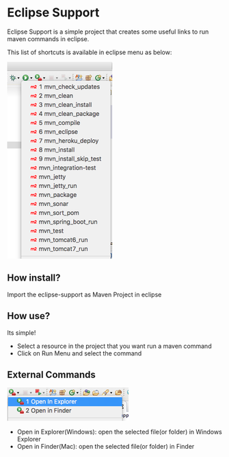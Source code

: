 
# Eclipse Support

Eclipse Support is a simple project that creates some useful links to run maven commands in eclipse.

This list of shortcuts is available in eclipse menu as below:

![Maven Commands](mvn_commands.png "Maven Commands") 

## How install?

Import the eclipse-support as Maven Project in eclipse

## How use?

Its simple! 
*	Select a resource in the project that you want run a maven command
*	Click on Run Menu and select the command

## External Commands

![Other Commands](other_commands.png "Other Commands") 

*	Open in Explorer(Windows): open the selected file(or folder) in Windows Explorer
*	Open in Finder(Mac): open the selected file(or folder) in Finder

